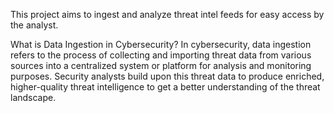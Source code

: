This project aims to ingest and analyze threat intel feeds for easy access by the analyst.

What is Data Ingestion in Cybersecurity?
In cybersecurity, data ingestion refers to the process of collecting and importing threat data from various sources into a centralized system or platform for analysis and monitoring purposes. Security analysts build upon this threat data to produce enriched, higher-quality threat intelligence to get a better understanding of the threat landscape. 
